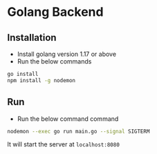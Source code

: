 # Golang Backend 

## Installation 

- Install golang version 1.17 or above
- Run the below commands

```sh
go install
npm install -g nodemon 
```
## Run

- Run the below command command

```sh
nodemon --exec go run main.go --signal SIGTERM
```
It will start the server at `localhost:8080`


